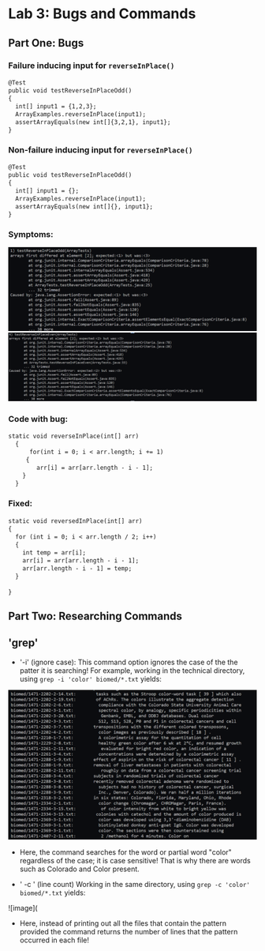 # Lab 3: Bugs and Commands 
## Part One: Bugs 
### Failure inducing input for ```reverseInPlace()```
```
@Test
public void testReverseInPlaceOdd()
{
  int[] input1 = {1,2,3};
  ArrayExamples.reverseInPlace(input1);
  assertArrayEquals(new int[]{3,2,1}, input1};
}
```
### Non-failure inducing input for ```reverseInPlace()```
```
@Test
public void testReverseInPlaceOdd()
{
  int[] input1 = {};
  ArrayExamples.reverseInPlace(input1);
  assertArrayEquals(new int[]{}, input1};
}
```
### Symptoms: 
![image](fail1.png)
![image](fail2.png)

### Code with bug: 
```
static void reverseInPlace(int[] arr)
  {
      for(int i = 0; i < arr.length; i += 1)
     {
        arr[i] = arr[arr.length - i - 1];
    }
  }
```

### Fixed: 
```
static void reversedInPlace(int[] arr)
{
  for (int i = 0; i < arr.length / 2; i++)
  {
    int temp = arr[i];
    arr[i] = arr[arr.length - i - 1];
    arr[arr.length - i - 1] = temp; 
  }

}
```
## Part Two: Researching Commands
## 'grep'

- '-i' (ignore case): This command option ignores the case of the the patter it is searching! For example, working in the technical directory, using ```grep -i 'color' biomed/*.txt``` yields: 

![image](grepignorecase.png)

- Here, the command searches for the word or partial word "color" regardless of the case; it is case sensitive! That is why there are words such as Colorado and Color present. 

- ' -c ' (line count) Working in the same directory, using ```grep -c 'color' biomed/*.txt``` yields: 

![image](
- Here, instead of printing out all the files that contain the pattern provided the command returns the number of lines that the pattern occurred in each file! 


